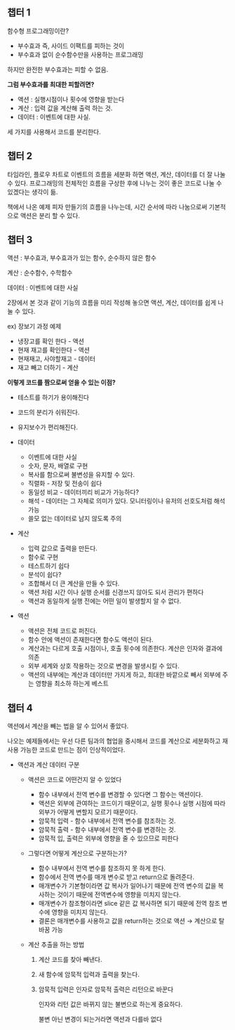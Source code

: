 ## 챕터 1
함수형 프로그래밍이란?

- 부수효과 즉, 사이드 이팩트를 피하는 것이
- 부수효과 없이 순수함수만을 사용하는 프로그래밍

하지만 완전한 부수효과는 피할 수 없음.

**그럼 부수효과를 최대한 피할려면?**

- 액션 : 실행시점이나 횟수에 영향을 받는다
- 계산 : 입력 값을 계산해 출력 하는 것.
- 데이터 : 이벤트에 대한 사실.

세 가지를 사용해서 코드를 분리한다.

## 챕터 2

  타임라인, 플로우 차트로 이벤트의 흐름을 세분화 하면 액션, 계산, 데이터를 더 잘 나눌 수 있다. 프로그래밍의 전체적인 흐름을 구상한 후에 나누는 것이 좋은 코드로 나눌 수 있겠다는 생각이 듦.

  책에서 나온 예제 피자 만들기의 흐름을 나누는데, 시간 순서에 따라 나눔으로써 기본적으로 액션은 분리 할 수 있다.
  
## 챕터 3
액션 : 부수효과, 부수효과가 있는 함수, 순수하지 않은 함수

계산 : 순수함수, 수학함수

데이터 : 이벤트에 대한 사실

2장에서 본 것과 같이 기능의 흐름을 미리 작성해 놓으면 액션, 계산, 데이터를 쉽게 나눌 수 있다.

ex) 장보기 과정 예제

- 냉장고를 확인 한다 - 액션
- 현재 재고를 확인한다 - 액션
- 현재재고, 사야할재고 -  데이터
- 재고 빼고 더하기 - 계산

**이렇게 코드를 짬으로써 얻을 수 있는 이점?**

- 테스트를 하기가 용이해진다
- 코드의 분리가 쉬워진다.
- 유지보수가 편리해진다.

- 데이터
    - 이벤트에 대한 사실
    - 숫자, 문자, 배열로 구현
    - 복사를 함으로써 불변성을 유지할 수 있다.
    - 직렬화 - 저장 및 전송이 쉽다
    - 동일성 비교 - 데이터끼리 비교가 가능하다?
    - 해석 - 데이터는 그 자체로 의미가 있다. 모니터링이나 유저의 선호도처럼 해석가능
    - 쓸모 없는 데이터로 남지 않도록 주의
- 계산
    - 입력 값으로 출력을 만든다.
    - 함수로 구현
    - 테스트하기 쉽다
    - 분석이 쉽다?
    - 조합해서 더 큰 계산을 만들 수 있다.
    - 액션 처럼 시간 이나 실행 순서를 신경쓰지 않아도 되서 관리가 편하다
    - 액션과 동일하게 실행 전에는 어떤 일이 발생할지 알 수 없다.
- 액션
    - 액션은 전체 코드로 퍼진다.
    - 함수 안에 액션이 존재한다면 함수도 액션이 된다.
    - 계산과는 다르게 호출 시점이나, 호출 횟수에 의존한다. 계산은 인자와 결과에 의존
    - 외부 세계와 상호 작용하는 것으로 변경을 발생시킬 수 있다.
    - 액션의 내부에는 계산과 데이터만 가지게 하고, 최대한 바깥으로 빼서 외부에 주는 영향을 최소하 하는게 베스트

## 챕터 4
액션에서 계산을 빼는 법을 알 수 있어서 좋았다.

나오는 예제들에서는 우선 다른 팀과의 협업을 중시해서 코드를 계산으로 세분화하고 재사용 가능한 코드로 만드는 점이 인상적이었다.

- 액션과 계산 데이터 구분
    - 액션은 코드로 어떤건지 알 수 있었다
        - 함수 내부에서 전역 변수를 변경할 수 있다면 그 함수는 액션이다.
        - 액션은 외부에 관여하는 코드이기 때문이고, 실행 횟수나 실행 시점에 따라 외부가 어떻게 변할지 모르기 때문이다.
        - 암묵적 입력 - 함수 내부에서 전역 변수를 참조하는 것.
        - 암묵적 출력 - 함수 내부에서 전역 변수를 변경하는 것.
        - 암묵적 입, 출력은 외부에 영향을 줄 수 있으므로 피한다
    - 그렇다면 어떻게 계산으로 구분하는가?
        - 함수 내부에서 전역 변수를 참조하지 못 하게 한다.
        - 함수에서 전역 변수를 매개 변수로 받고 return으로 돌려준다.
        - 매개변수가 기본형이라면 값 복사가 일어나기 때문에 전역 변수의 값을 복사하는 것이기 때문에 전역변수에 영향을 미치지 않는다.
        - 매개변수가 참조형이라면 slice 같은 값 복사하면 되기 때문에 전역 참조 변수에 영향을 미치지 않는다.
        - 결론은 매개변수를 사용하고 값을 return하는 것으로 액션 → 계산으로 탈바꿈 가능

    - 계산 추출을 하는 방법
        1. 계산 코드를 찾아 빼낸다.
        2. 새 함수에 암묵적 입력과 출력을 찾는다.
        3. 암묵적 입력은 인자로 암묵적 출력은 리턴으로 바꾼다

           인자와 리턴 값은 바뀌지 않는 불변으로 하는게 중요하다.

           불변 아닌 변경이 되는거라면 액션과 다를바 없다